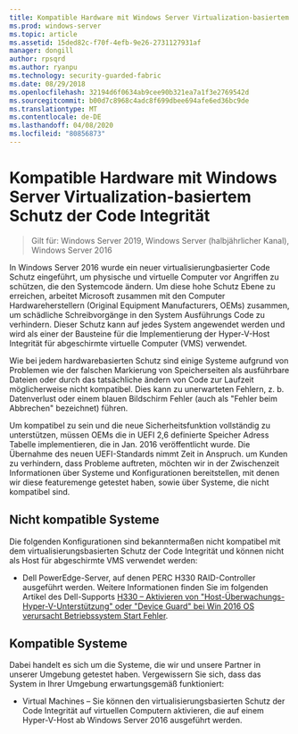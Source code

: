 ```yaml
---
title: Kompatible Hardware mit Windows Server Virtualization-basiertem Schutz der Code Integrität
ms.prod: windows-server
ms.topic: article
ms.assetid: 15ded82c-f70f-4efb-9e26-2731127931af
manager: dongill
author: rpsqrd
ms.author: ryanpu
ms.technology: security-guarded-fabric
ms.date: 08/29/2018
ms.openlocfilehash: 32194d6f0634ab9cee90b321ea7a1f3e2769542d
ms.sourcegitcommit: b00d7c8968c4adc8f699dbee694afe6ed36bc9de
ms.translationtype: MT
ms.contentlocale: de-DE
ms.lasthandoff: 04/08/2020
ms.locfileid: "80856873"
---
```

# <a name="compatible-hardware-with-windows-server-virtualization-based-protection-of-code-integrity"></a>Kompatible Hardware mit Windows Server Virtualization-basiertem Schutz der Code Integrität

>Gilt für: Windows Server 2019, Windows Server (halbjährlicher Kanal), Windows Server 2016

In Windows Server 2016 wurde ein neuer virtualisierungbasierter Code Schutz eingeführt, um physische und virtuelle Computer vor Angriffen zu schützen, die den Systemcode ändern. Um diese hohe Schutz Ebene zu erreichen, arbeitet Microsoft zusammen mit den Computer Hardwareherstellern (Original Equipment Manufacturers, OEMs) zusammen, um schädliche Schreibvorgänge in den System Ausführungs Code zu verhindern. Dieser Schutz kann auf jedes System angewendet werden und wird als einer der Bausteine für die Implementierung der Hyper-V-Host Integrität für abgeschirmte virtuelle Computer (VMS) verwendet. 

Wie bei jedem hardwarebasierten Schutz sind einige Systeme aufgrund von Problemen wie der falschen Markierung von Speicherseiten als ausführbare Dateien oder durch das tatsächliche ändern von Code zur Laufzeit möglicherweise nicht kompatibel. Dies kann zu unerwarteten Fehlern, z. b. Datenverlust oder einem blauen Bildschirm Fehler (auch als "Fehler beim Abbrechen" bezeichnet) führen. 

Um kompatibel zu sein und die neue Sicherheitsfunktion vollständig zu unterstützen, müssen OEMs die in UEFI 2,6 definierte Speicher Adress Tabelle implementieren, die in Jan. 2016 veröffentlicht wurde. Die Übernahme des neuen UEFI-Standards nimmt Zeit in Anspruch. um Kunden zu verhindern, dass Probleme auftreten, möchten wir in der Zwischenzeit Informationen über Systeme und Konfigurationen bereitstellen, mit denen wir diese featuremenge getestet haben, sowie über Systeme, die nicht kompatibel sind. 

## <a name="non-compatible-systems"></a>Nicht kompatible Systeme

Die folgenden Konfigurationen sind bekanntermaßen nicht kompatibel mit dem virtualisierungsbasierten Schutz der Code Integrität und können nicht als Host für abgeschirmte VMS verwendet werden:

- Dell PowerEdge-Server, auf denen PERC H330 RAID-Controller ausgeführt werden. Weitere Informationen finden Sie im folgenden Artikel des Dell-Supports [H330 – Aktivieren von "Host-Überwachungs-Hyper-V-Unterstützung" oder "Device Guard" bei Win 2016 OS verursacht Betriebssystem Start Fehler](http://www.dell.com/Support/Article/us/en/19/QNA44045).  


## <a name="compatible-systems"></a>Kompatible Systeme

Dabei handelt es sich um die Systeme, die wir und unsere Partner in unserer Umgebung getestet haben. Vergewissern Sie sich, dass das System in Ihrer Umgebung erwartungsgemäß funktioniert: 

- Virtual Machines – Sie können den virtualisierungsbasierten Schutz der Code Integrität auf virtuellen Computern aktivieren, die auf einem Hyper-V-Host ab Windows Server 2016 ausgeführt werden.



